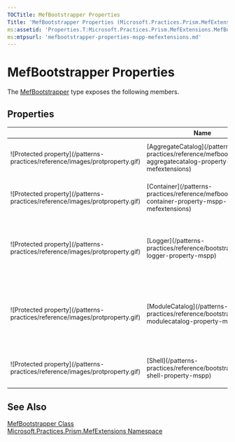 ```yaml
---
TOCTitle: MefBootstrapper Properties
Title: 'MefBootstrapper Properties (Microsoft.Practices.Prism.MefExtensions)'
ms:assetid: 'Properties.T:Microsoft.Practices.Prism.MefExtensions.MefBootstrapper'
ms:mtpsurl: 'mefbootstrapper-properties-mspp-mefextensions.md'
---
```


# MefBootstrapper Properties

The [MefBootstrapper](/patterns-practices/reference/mefbootstrapper-class-mspp-mefextensions) type exposes the following members.

## Properties

<table>
<thead>
<tr class="header">
<th> </th>
<th>Name</th>
<th>Description</th>
</tr>
</thead>
<tbody>
<tr class="odd">
<td>![Protected property](/patterns-practices/reference/images/protproperty.gif)</td>
<td>[AggregateCatalog](/patterns-practices/reference/mefbootstrapper-aggregatecatalog-property-mspp-mefextensions)</td>
<td><div class="summary">
Gets or sets the default [AggregateCatalog](/patterns-practices/reference/mefbootstrapper-aggregatecatalog-property-mspp-mefextensions) for the application.
</div></td>
</tr>
<tr class="even">
<td>![Protected property](/patterns-practices/reference/images/protproperty.gif)</td>
<td>[Container](/patterns-practices/reference/mefbootstrapper-container-property-mspp-mefextensions)</td>
<td><div class="summary">
Gets or sets the default [CompositionContainer](http://msdn.microsoft.com/en-us/library/dd833553) for the application.
</div></td>
</tr>
<tr class="odd">
<td>![Protected property](/patterns-practices/reference/images/protproperty.gif)</td>
<td>[Logger](/patterns-practices/reference/bootstrapper-logger-property-mspp)</td>
<td><div class="summary">
Gets the [ILoggerFacade](/patterns-practices/reference/iloggerfacade-interface-mspp-logging) for the application.
</div>
(Inherited from [Bootstrapper](/patterns-practices/reference/bootstrapper-class-mspp).)</td>
</tr>
<tr class="even">
<td>![Protected property](/patterns-practices/reference/images/protproperty.gif)</td>
<td>[ModuleCatalog](/patterns-practices/reference/bootstrapper-modulecatalog-property-mspp)</td>
<td><div class="summary">
Gets the default [IModuleCatalog](/patterns-practices/reference/imodulecatalog-interface-mspp-modularity) for the application.
</div>
(Inherited from [Bootstrapper](/patterns-practices/reference/bootstrapper-class-mspp).)</td>
</tr>
<tr class="odd">
<td>![Protected property](/patterns-practices/reference/images/protproperty.gif)</td>
<td>[Shell](/patterns-practices/reference/bootstrapper-shell-property-mspp)</td>
<td><div class="summary">
Gets the shell user interface
</div>
(Inherited from [Bootstrapper](/patterns-practices/reference/bootstrapper-class-mspp).)</td>
</tr>
</tbody>
</table>

## See Also

[MefBootstrapper Class](/patterns-practices/reference/mefbootstrapper-class-mspp-mefextensions)  
[Microsoft.Practices.Prism.MefExtensions Namespace](/patterns-practices/reference/mspp-mefextensions-namespace)  
